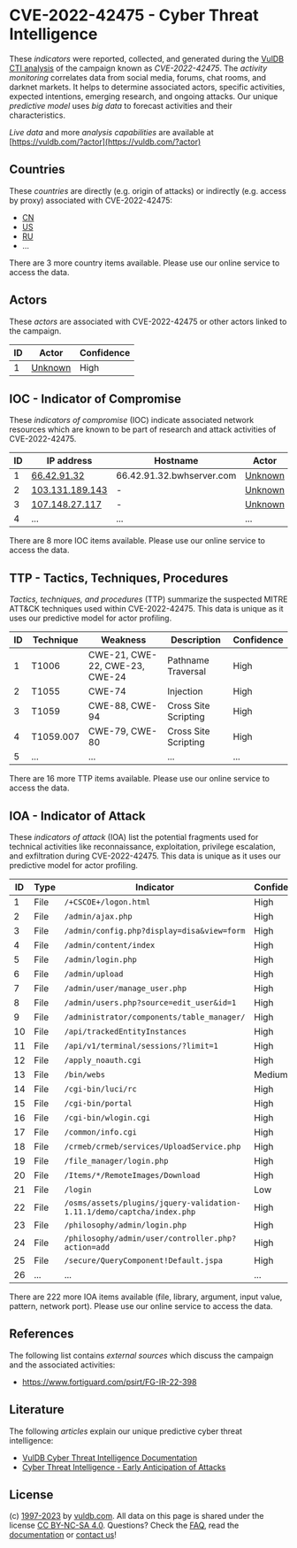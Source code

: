 # CVE-2022-42475 - Cyber Threat Intelligence

These _indicators_ were reported, collected, and generated during the [VulDB CTI analysis](https://vuldb.com/?kb.cti) of the campaign known as _CVE-2022-42475_. The _activity monitoring_ correlates data from social media, forums, chat rooms, and darknet markets. It helps to determine associated actors, specific activities, expected intentions, emerging research, and ongoing attacks. Our unique _predictive model_ uses _big data_ to forecast activities and their characteristics.

_Live data_ and more _analysis capabilities_ are available at [https://vuldb.com/?actor](https://vuldb.com/?actor)

## Countries

These _countries_ are directly (e.g. origin of attacks) or indirectly (e.g. access by proxy) associated with CVE-2022-42475:

* [CN](https://vuldb.com/?country.cn)
* [US](https://vuldb.com/?country.us)
* [RU](https://vuldb.com/?country.ru)
* ...

There are 3 more country items available. Please use our online service to access the data.

## Actors

These _actors_ are associated with CVE-2022-42475 or other actors linked to the campaign.

ID | Actor | Confidence
-- | ----- | ----------
1 | [Unknown](https://vuldb.com/?actor.unknown) | High

## IOC - Indicator of Compromise

These _indicators of compromise_ (IOC) indicate associated network resources which are known to be part of research and attack activities of CVE-2022-42475.

ID | IP address | Hostname | Actor | Confidence
-- | ---------- | -------- | ----- | ----------
1 | [66.42.91.32](https://vuldb.com/?ip.66.42.91.32) | 66.42.91.32.bwhserver.com | [Unknown](https://vuldb.com/?actor.unknown) | High
2 | [103.131.189.143](https://vuldb.com/?ip.103.131.189.143) | - | [Unknown](https://vuldb.com/?actor.unknown) | High
3 | [107.148.27.117](https://vuldb.com/?ip.107.148.27.117) | - | [Unknown](https://vuldb.com/?actor.unknown) | High
4 | ... | ... | ... | ...

There are 8 more IOC items available. Please use our online service to access the data.

## TTP - Tactics, Techniques, Procedures

_Tactics, techniques, and procedures_ (TTP) summarize the suspected MITRE ATT&CK techniques used within CVE-2022-42475. This data is unique as it uses our predictive model for actor profiling.

ID | Technique | Weakness | Description | Confidence
-- | --------- | -------- | ----------- | ----------
1 | T1006 | CWE-21, CWE-22, CWE-23, CWE-24 | Pathname Traversal | High
2 | T1055 | CWE-74 | Injection | High
3 | T1059 | CWE-88, CWE-94 | Cross Site Scripting | High
4 | T1059.007 | CWE-79, CWE-80 | Cross Site Scripting | High
5 | ... | ... | ... | ...

There are 16 more TTP items available. Please use our online service to access the data.

## IOA - Indicator of Attack

These _indicators of attack_ (IOA) list the potential fragments used for technical activities like reconnaissance, exploitation, privilege escalation, and exfiltration during CVE-2022-42475. This data is unique as it uses our predictive model for actor profiling.

ID | Type | Indicator | Confidence
-- | ---- | --------- | ----------
1 | File | `/+CSCOE+/logon.html` | High
2 | File | `/admin/ajax.php` | High
3 | File | `/admin/config.php?display=disa&view=form` | High
4 | File | `/admin/content/index` | High
5 | File | `/admin/login.php` | High
6 | File | `/admin/upload` | High
7 | File | `/admin/user/manage_user.php` | High
8 | File | `/admin/users.php?source=edit_user&id=1` | High
9 | File | `/administrator/components/table_manager/` | High
10 | File | `/api/trackedEntityInstances` | High
11 | File | `/api/v1/terminal/sessions/?limit=1` | High
12 | File | `/apply_noauth.cgi` | High
13 | File | `/bin/webs` | Medium
14 | File | `/cgi-bin/luci/rc` | High
15 | File | `/cgi-bin/portal` | High
16 | File | `/cgi-bin/wlogin.cgi` | High
17 | File | `/common/info.cgi` | High
18 | File | `/crmeb/crmeb/services/UploadService.php` | High
19 | File | `/file_manager/login.php` | High
20 | File | `/Items/*/RemoteImages/Download` | High
21 | File | `/login` | Low
22 | File | `/osms/assets/plugins/jquery-validation-1.11.1/demo/captcha/index.php` | High
23 | File | `/philosophy/admin/login.php` | High
24 | File | `/philosophy/admin/user/controller.php?action=add` | High
25 | File | `/secure/QueryComponent!Default.jspa` | High
26 | ... | ... | ...

There are 222 more IOA items available (file, library, argument, input value, pattern, network port). Please use our online service to access the data.

## References

The following list contains _external sources_ which discuss the campaign and the associated activities:

* https://www.fortiguard.com/psirt/FG-IR-22-398

## Literature

The following _articles_ explain our unique predictive cyber threat intelligence:

* [VulDB Cyber Threat Intelligence Documentation](https://vuldb.com/?kb.cti)
* [Cyber Threat Intelligence - Early Anticipation of Attacks](https://www.scip.ch/en/?labs.20201022)

## License

(c) [1997-2023](https://vuldb.com/?kb.changelog) by [vuldb.com](https://vuldb.com/?kb.about). All data on this page is shared under the license [CC BY-NC-SA 4.0](https://creativecommons.org/licenses/by-nc-sa/4.0/). Questions? Check the [FAQ](https://vuldb.com/?kb.faq), read the [documentation](https://vuldb.com/?kb) or [contact us](https://vuldb.com/?contact)!
